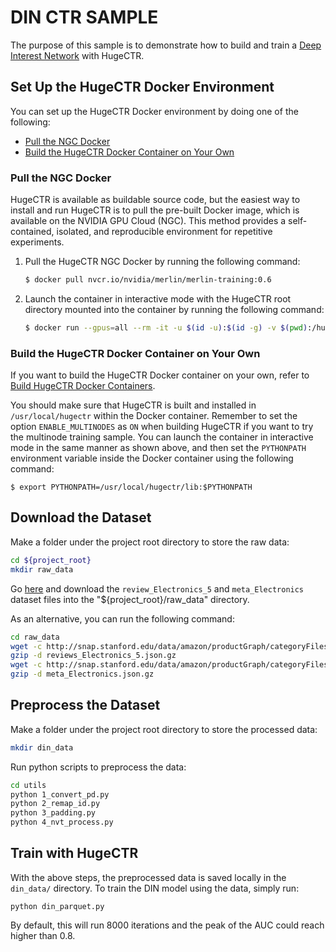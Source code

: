 # DIN CTR SAMPLE #
The purpose of this sample is to demonstrate how to build and train a [Deep Interest Network](https://arxiv.org/pdf/1706.06978.pdf) with HugeCTR.

## Set Up the HugeCTR Docker Environment ##
You can set up the HugeCTR Docker environment by doing one of the following:
- [Pull the NGC Docker](#pull-the-ngc-docker)
- [Build the HugeCTR Docker Container on Your Own](#build-the-hugectr-docker-container-on-your-own)

### Pull the NGC Docker ###
HugeCTR is available as buildable source code, but the easiest way to install and run HugeCTR is to pull the pre-built Docker image, which is available on the NVIDIA GPU Cloud (NGC). This method provides a self-contained, isolated, and reproducible environment for repetitive experiments.

1. Pull the HugeCTR NGC Docker by running the following command:
   ```bash
   $ docker pull nvcr.io/nvidia/merlin/merlin-training:0.6
   ```
2. Launch the container in interactive mode with the HugeCTR root directory mounted into the container by running the following command:
   ```bash
   $ docker run --gpus=all --rm -it -u $(id -u):$(id -g) -v $(pwd):/hugectr -w /hugectr nvcr.io/nvidia/merlin/merlin-training:0.6
   ```

### Build the HugeCTR Docker Container on Your Own ###
If you want to build the HugeCTR Docker container on your own, refer to [Build HugeCTR Docker Containers](../../tools/dockerfiles#build-container-for-model-training).

You should make sure that HugeCTR is built and installed in `/usr/local/hugectr` within the Docker container. Remember to set the option `ENABLE_MULTINODES` as `ON` when building HugeCTR if you want to try the multinode training sample. You can launch the container in interactive mode in the same manner as shown above, and then set the `PYTHONPATH` environment variable inside the Docker container using the following command:
```shell
$ export PYTHONPATH=/usr/local/hugectr/lib:$PYTHONPATH
``` 

## Download the Dataset ##
Make a folder under the project root directory to store the raw data:
```bash
cd ${project_root}
mkdir raw_data
```
Go [here](https://jmcauley.ucsd.edu/data/amazon/) and download the `review_Electronics_5` and `meta_Electronics` dataset files into the "${project_root}/raw_data" directory. 

As an alternative, you can run the following command:
```bash
cd raw_data
wget -c http://snap.stanford.edu/data/amazon/productGraph/categoryFiles/reviews_Electronics_5.json.gz
gzip -d reviews_Electronics_5.json.gz
wget -c http://snap.stanford.edu/data/amazon/productGraph/categoryFiles/meta_Electronics.json.gz
gzip -d meta_Electronics.json.gz
```
## Preprocess the Dataset ##
Make a folder under the project root directory to store the processed data:
```bash
mkdir din_data
```
Run python scripts to preprocess the data:
```bash
cd utils
python 1_convert_pd.py
python 2_remap_id.py
python 3_padding.py
python 4_nvt_process.py
```

## Train with HugeCTR ##
With the above steps, the preprocessed data is saved locally in the `din_data/` directory. To train the DIN model using the data, simply run:
```
python din_parquet.py
```
By default, this will run 8000 iterations and the peak of the AUC could reach higher than 0.8.
